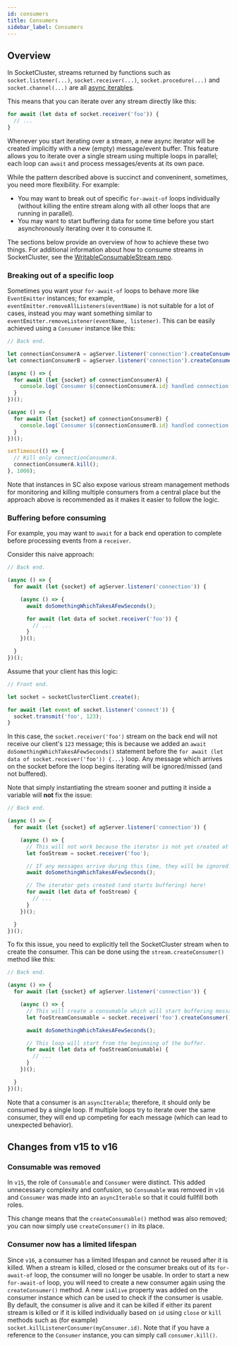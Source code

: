 ```yaml
---
id: consumers
title: Consumers
sidebar_label: Consumers
---
```


## Overview

In SocketCluster, streams returned by functions such as `socket.listener(...)`, `socket.receiver(...)`, `socket.procedure(...)` and `socket.channel(...)` are all [async iterables](https://developer.mozilla.org/en-US/docs/Web/JavaScript/Reference/Statements/for-await...of#Iterating_over_async_iterables).

This means that you can iterate over any stream directly like this:

```js
for await (let data of socket.receiver('foo')) {
  // ...
}
```

Whenever you start iterating over a stream, a new async iterator will be created implicitly with a new (empty) message/event buffer.
This feature allows you to iterate over a single stream using multiple loops in parallel; each loop can `await` and process messages/events at its own pace.

While the pattern described above is succinct and conveninent, sometimes, you need more flexibility. For example:

- You may want to break out of specific `for-await-of` loops individually (without killing the entire stream along with all other loops that are running in parallel).
- You may want to start buffering data for some time before you start asynchronously iterating over it to consume it.

The sections below provide an overview of how to achieve these two things.
For additional information about how to consume streams in SocketCluster, see the [WritableConsumableStream repo](https://github.com/SocketCluster/writable-consumable-stream#writable-consumable-stream).

### Breaking out of a specific loop

Sometimes you want your `for-await-of` loops to behave more like `EventEmitter` instances; for example, `eventEmitter.removeAllListeners(eventName)` is not suitable for a lot of cases, instead you may want something similar to `eventEmitter.removeListener(eventName, listener)`. This can be easily achieved using a `Consumer` instance like this:

```js
// Back end.

let connectionConsumerA = agServer.listener('connection').createConsumer();
let connectionConsumerB = agServer.listener('connection').createConsumer();

(async () => {
  for await (let {socket} of connectionConsumerA) {
    console.log(`Consumer ${connectionConsumerA.id} handled connection: ${socket.id}`);
  }
})();

(async () => {
  for await (let {socket} of connectionConsumerB) {
    console.log(`Consumer ${connectionConsumerB.id} handled connection: ${socket.id}`);
  }
})();

setTimeout(() => {
  // Kill only connectionConsumerA.
  connectionConsumerA.kill();
}, 1000);
```

Note that instances in SC also expose various stream management methods for monitoring and killing multiple consumers from a central place but the approach above is recommended as it makes it easier to follow the logic.

### Buffering before consuming

For example, you may want to `await` for a back end operation to complete before processing events from a `receiver`.

Consider this naive approach:

```js
// Back end.

(async () => {
  for await (let {socket} of agServer.listener('connection')) {

    (async () => {
      await doSomethingWhichTakesAFewSeconds();

      for await (let data of socket.receiver('foo')) {
        // ...
      }
    })();

  }
})();
```

Assume that your client has this logic:

```js
// Front end.

let socket = socketClusterClient.create();

for await (let event of socket.listener('connect')) {
  socket.transmit('foo', 123);
}
```

In this case, the `socket.receiver('foo')` stream on the back end will not receive our client's `123` message; this is because we added an `await doSomethingWhichTakesAFewSeconds()` statement before the `for await (let data of socket.receiver('foo')) {...}` loop.
Any message which arrives on the socket before the loop begins iterating will be ignored/missed (and not buffered).

Note that simply instantiating the stream sooner and putting it inside a variable will **not** fix the issue:

```js
// Back end.

(async () => {
  for await (let {socket} of agServer.listener('connection')) {

    (async () => {
      // This will not work because the iterator is not yet created at this point.
      let fooStream = socket.receiver('foo');

      // If any messages arrive during this time, they will be ignored!
      await doSomethingWhichTakesAFewSeconds();

      // The iterator gets created (and starts buffering) here!
      for await (let data of fooStream) {
        // ...
      }
    })();

  }
})();
```

To fix this issue, you need to explicitly tell the SocketCluster stream when to create the consumer. This can be done using the `stream.createConsumer()` method like this:

```js
// Back end.

(async () => {
  for await (let {socket} of agServer.listener('connection')) {

    (async () => {
      // This will create a consumable which will start buffering messages immediately.
      let fooStreamConsumable = socket.receiver('foo').createConsumer();

      await doSomethingWhichTakesAFewSeconds();

      // This loop will start from the beginning of the buffer.
      for await (let data of fooStreamConsumable) {
        // ...
      }
    })();

  }
})();
```

Note that a consumer is an `asyncIterable`; therefore, it should only be consumed by a single loop. If multiple loops try to iterate over the same consumer, they will end up competing for each message (which can lead to unexpected behavior).

## Changes from v15 to v16

### Consumable was removed

In `v15`, the role of `Consumable` and `Consumer` were distinct. This added unnecessary complexity and confusion, so `Consumable` was removed in `v16` and `Consumer` was made into an `asyncIterable` so that it could fullfill both roles.

This change means that the `createConsumable()` method was also removed; you can now simply use `createConsumer()` in its place.

### Consumer now has a limited lifespan

Since `v16`, a consumer has a limited lifespan and cannot be reused after it is killed.
When a stream is killed, closed or the consumer breaks out of its `for-await-of` loop, the consumer will no longer be usable. In order to start a new `for-await-of` loop, you will need to create a new consumer again using the `createConsumer()` method.
A new `isAlive` property was added on the consumer instance which can be used to check if the consumer is usable. By default, the consumer is alive and it can be killed if either its parent stream is killed or if it is killed individually based on `id` using `close` or `kill` methods such as (for example) `socket.killListenerConsumer(myConsumer.id)`. Note that if you have a reference to the `Consumer` instance, you can simply call `consumer.kill()`.
